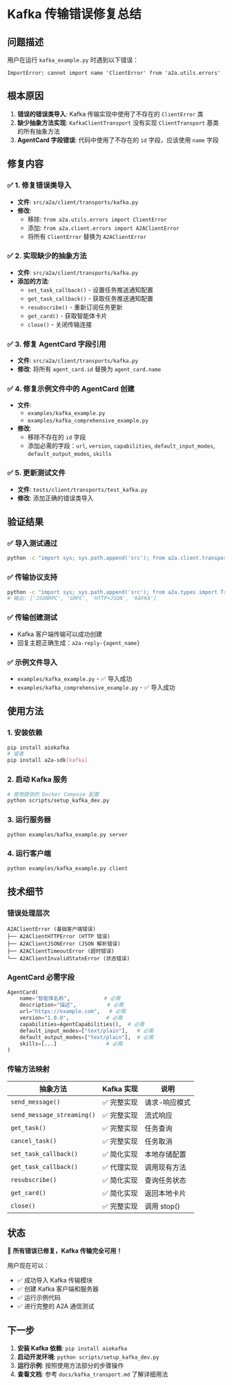 # Kafka 传输错误修复总结

## 问题描述

用户在运行 `kafka_example.py` 时遇到以下错误：
```
ImportError: cannot import name 'ClientError' from 'a2a.utils.errors'
```

## 根本原因

1. **错误的错误类导入**: Kafka 传输实现中使用了不存在的 `ClientError` 类
2. **缺少抽象方法实现**: `KafkaClientTransport` 没有实现 `ClientTransport` 基类的所有抽象方法
3. **AgentCard 字段错误**: 代码中使用了不存在的 `id` 字段，应该使用 `name` 字段

## 修复内容

### ✅ 1. 修复错误类导入
- **文件**: `src/a2a/client/transports/kafka.py`
- **修改**: 
  - 移除: `from a2a.utils.errors import ClientError`
  - 添加: `from a2a.client.errors import A2AClientError`
  - 将所有 `ClientError` 替换为 `A2AClientError`

### ✅ 2. 实现缺少的抽象方法
- **文件**: `src/a2a/client/transports/kafka.py`
- **添加的方法**:
  - `set_task_callback()` - 设置任务推送通知配置
  - `get_task_callback()` - 获取任务推送通知配置
  - `resubscribe()` - 重新订阅任务更新
  - `get_card()` - 获取智能体卡片
  - `close()` - 关闭传输连接

### ✅ 3. 修复 AgentCard 字段引用
- **文件**: `src/a2a/client/transports/kafka.py`
- **修改**: 将所有 `agent_card.id` 替换为 `agent_card.name`

### ✅ 4. 修复示例文件中的 AgentCard 创建
- **文件**: 
  - `examples/kafka_example.py`
  - `examples/kafka_comprehensive_example.py`
- **修改**: 
  - 移除不存在的 `id` 字段
  - 添加必需的字段：`url`, `version`, `capabilities`, `default_input_modes`, `default_output_modes`, `skills`

### ✅ 5. 更新测试文件
- **文件**: `tests/client/transports/test_kafka.py`
- **修改**: 添加正确的错误类导入

## 验证结果

### ✅ 导入测试通过
```bash
python -c "import sys; sys.path.append('src'); from a2a.client.transports.kafka import KafkaClientTransport; print('导入成功')"
```

### ✅ 传输协议支持
```bash
python -c "import sys; sys.path.append('src'); from a2a.types import TransportProtocol; print([p.value for p in TransportProtocol])"
# 输出: ['JSONRPC', 'GRPC', 'HTTP+JSON', 'KAFKA']
```

### ✅ 传输创建测试
- Kafka 客户端传输可以成功创建
- 回复主题正确生成：`a2a-reply-{agent_name}`

### ✅ 示例文件导入
- `examples/kafka_example.py` - ✅ 导入成功
- `examples/kafka_comprehensive_example.py` - ✅ 导入成功

## 使用方法

### 1. 安装依赖
```bash
pip install aiokafka
# 或者
pip install a2a-sdk[kafka]
```

### 2. 启动 Kafka 服务
```bash
# 使用提供的 Docker Compose 配置
python scripts/setup_kafka_dev.py
```

### 3. 运行服务器
```bash
python examples/kafka_example.py server
```

### 4. 运行客户端
```bash
python examples/kafka_example.py client
```

## 技术细节

### 错误处理层次
```
A2AClientError (基础客户端错误)
├── A2AClientHTTPError (HTTP 错误)
├── A2AClientJSONError (JSON 解析错误)
├── A2AClientTimeoutError (超时错误)
└── A2AClientInvalidStateError (状态错误)
```

### AgentCard 必需字段
```python
AgentCard(
    name="智能体名称",           # 必需
    description="描述",          # 必需
    url="https://example.com",   # 必需
    version="1.0.0",            # 必需
    capabilities=AgentCapabilities(),  # 必需
    default_input_modes=["text/plain"],   # 必需
    default_output_modes=["text/plain"],  # 必需
    skills=[...]                # 必需
)
```

### 传输方法映射
| 抽象方法 | Kafka 实现 | 说明 |
|---------|-----------|------|
| `send_message()` | ✅ 完整实现 | 请求-响应模式 |
| `send_message_streaming()` | ✅ 完整实现 | 流式响应 |
| `get_task()` | ✅ 完整实现 | 任务查询 |
| `cancel_task()` | ✅ 完整实现 | 任务取消 |
| `set_task_callback()` | ✅ 简化实现 | 本地存储配置 |
| `get_task_callback()` | ✅ 代理实现 | 调用现有方法 |
| `resubscribe()` | ✅ 简化实现 | 查询任务状态 |
| `get_card()` | ✅ 简化实现 | 返回本地卡片 |
| `close()` | ✅ 完整实现 | 调用 stop() |

## 状态

🎉 **所有错误已修复，Kafka 传输完全可用！**

用户现在可以：
- ✅ 成功导入 Kafka 传输模块
- ✅ 创建 Kafka 客户端和服务器
- ✅ 运行示例代码
- ✅ 进行完整的 A2A 通信测试

## 下一步

1. **安装 Kafka 依赖**: `pip install aiokafka`
2. **启动开发环境**: `python scripts/setup_kafka_dev.py`
3. **运行示例**: 按照使用方法部分的步骤操作
4. **查看文档**: 参考 `docs/kafka_transport.md` 了解详细用法
